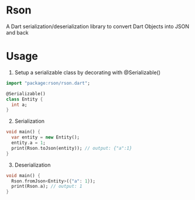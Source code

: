 # Rson
A Dart serialization/deserialization library to convert Dart Objects into JSON and back

# Usage

1. Setup a serializable class by decorating with @Serializable()
```dart
import "package:rson/rson.dart";

@Serializable()
class Entity {
  int a;
}
```

2. Serialization
```dart
void main() {
  var entity = new Entity();
  entity.a = 1;
  print(Rson.toJson(entity)); // output: {"a":1}
}
```

3. Deserialization
```dart
void main() {
  Rson.fromJson<Entity>({"a": 1});
  print(Rson.a); // output: 1
}
```
